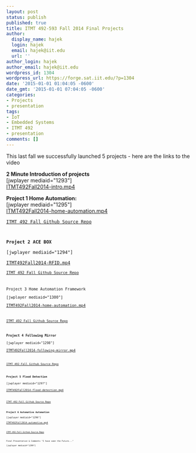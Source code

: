 ```yaml
---
layout: post
status: publish
published: true
title: ITMT 492-593 Fall 2014 Final Projects
author:
  display_name: hajek
  login: hajek
  email: hajek@iit.edu
  url: ''
author_login: hajek
author_email: hajek@iit.edu
wordpress_id: 1304
wordpress_url: https://forge.sat.iit.edu/?p=1304
date: '2015-01-01 01:04:05 -0600'
date_gmt: '2015-01-01 07:04:05 -0600'
categories:
- Projects
- presentation
tags:
- IoT
- Embedded Systems
- ITMT 492
- presentation
comments: []
---
```

<p>This last fall we successfully launched 5 projects - here are the links to the video</p>
<p><strong>2 Minute Introduction of projects</strong><br />
[jwplayer mediaid="1293"]<br />
<a href="https://forge.sat.iit.edu/assets/2014/12/ITMT492Fall2014-intro.mp4">ITMT492Fall2014-intro.mp4</a></p>
<p><strong>Project 1 Home Automation:</strong><br />
[jwplayer mediaid="1295"]<br />
<a href="https://forge.sat.iit.edu/assets/2014/12/ITMT492Fall2014-home-automation.mp4">ITMT492Fall2014-home-automation.mp4</a></p>
<p><code><a href="https://github.com/jhajek/ITMT492-FALL2014" title="ITMT 492 Fall Github Source Repo">ITMT 492 Fall Github Source Repo</a></p>
<p><strong>Project 2 ACE BOX</strong><br />
[jwplayer mediaid="1294"]<br />
<a href="https://forge.sat.iit.edu/assets/2014/12/ITMT492Fall2014-RFID.mp4">ITMT492Fall2014-RFID.mp4</a><br />
<code><a href="https://github.com/jhajek/ITMT492-FALL2014" title="ITMT 492 Fall Source Repo">ITMT 492 Fall Github Source Repo</a></p>
<p>Project 3 Home Automation Framework<br />
[jwplayer mediaid="1300"]<br />
<a href="https://forge.sat.iit.edu/assets/2014/12/ITMT492Fall2014-home-automation.mp4">ITMT492Fall2014-home-automation.mp4</a></p>
<p><code><a href="https://github.com/jhajek/ITMT492-FALL2014" title="ITMT 492 Fall Source Repo">ITMT 492 Fall Github Source Repo</a></p>
<p><strong>Project 4 Following Mirror</strong><br />
[jwplayer mediaid="1298"]<br />
<a href="https://forge.sat.iit.edu/assets/2014/12/ITMT492Fall2014-following-mirror.mp4">ITMT492Fall2014-following-mirror.mp4</a></p>
<p><code><a href="https://github.com/jhajek/ITMT492-FALL2014" title="ITMT 492 Fall Source Repo">ITMT 492 Fall Github Source Repo</a></p>
<p><strong>Project 5 Flood Detection</strong><br />
[jwplayer mediaid="1297"]<br />
<a href="https://forge.sat.iit.edu/assets/2014/12/ITMT492Fall2014-flood-detection.mp4">ITMT492Fall2014-flood-detection.mp4</a></p>
<p><code><a href="https://github.com/jhajek/ITMT492-FALL2014" title="ITMT 492 Fall Source Repo">ITMT 492 Fall Github Source Repo</a></p>
<p><strong>Project 6 Automative Automation</strong><br />
[jwplayer mediaid="1296"]<br />
<a href="https://forge.sat.iit.edu/assets/2014/12/ITMT492Fall2014-automotive.mp4">ITMT492Fall2014-automotive.mp4</a></p>
<p><code><a href="https://github.com/jhajek/ITMT492-FALL2014" title="ITMT 492 Fall Source Repo">ITMT 492 Fall Github Source Repo</a></p>
<p>Final Presentation & Comments "I have seen the Future..."<br />
[jwplayer mediaid="1299"]</p>
